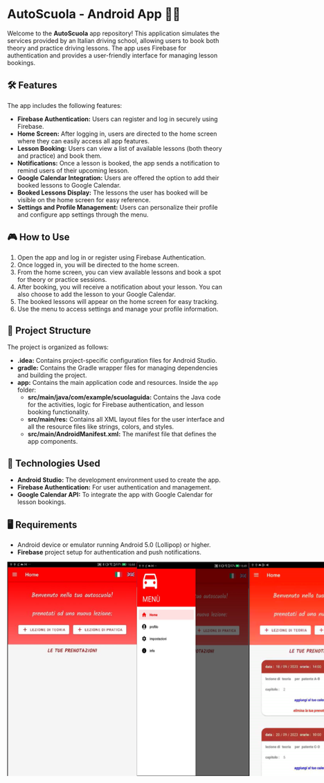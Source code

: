 # AutoScuola - Android App 🚗📱

Welcome to the **AutoScuola** app repository! This application simulates the services provided by an Italian driving school, allowing users to book both theory and practice driving lessons. The app uses Firebase for authentication and provides a user-friendly interface for managing lesson bookings.

## 🛠️ Features

The app includes the following features:  
- **Firebase Authentication:** Users can register and log in securely using Firebase.  
- **Home Screen:** After logging in, users are directed to the home screen where they can easily access all app features.  
- **Lesson Booking:** Users can view a list of available lessons (both theory and practice) and book them.  
- **Notifications:** Once a lesson is booked, the app sends a notification to remind users of their upcoming lesson.  
- **Google Calendar Integration:** Users are offered the option to add their booked lessons to Google Calendar.  
- **Booked Lessons Display:** The lessons the user has booked will be visible on the home screen for easy reference.  
- **Settings and Profile Management:** Users can personalize their profile and configure app settings through the menu.  

## 🎮 How to Use

1. Open the app and log in or register using Firebase Authentication.  
2. Once logged in, you will be directed to the home screen.  
3. From the home screen, you can view available lessons and book a spot for theory or practice sessions.  
4. After booking, you will receive a notification about your lesson. You can also choose to add the lesson to your Google Calendar.  
5. The booked lessons will appear on the home screen for easy tracking.  
6. Use the menu to access settings and manage your profile information.  

## 📁 Project Structure

The project is organized as follows:  
- **.idea:** Contains project-specific configuration files for Android Studio.  
- **gradle:** Contains the Gradle wrapper files for managing dependencies and building the project.  
- **app:** Contains the main application code and resources. Inside the `app` folder:  
  - **src/main/java/com/example/scuolaguida:** Contains the Java code for the activities, logic for Firebase authentication, and lesson booking functionality.  
  - **src/main/res:** Contains all XML layout files for the user interface and all the resource files like strings, colors, and styles.
  - **src/main/AndroidManifest.xml:** The manifest file that defines the app components.

## 🚀 Technologies Used

- **Android Studio:** The development environment used to create the app.  
- **Firebase Authentication:** For user authentication and management.  
- **Google Calendar API:** To integrate the app with Google Calendar for lesson bookings.  

## 🖥️ Requirements

- Android device or emulator running Android 5.0 (Lollipop) or higher.  
- **Firebase** project setup for authentication and push notifications.  





<div style="display: flex; justify-content: space-around;">
  <img src="assets/home.png" alt="Home" width="300"/>
  <img src="assets/menu.png" alt="Menu" width="300"/>
  <img src="assets/lessons.png" alt="Lessons" width="300"/>
</div>
